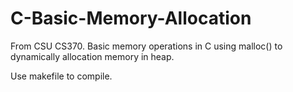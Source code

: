# C-Basic-Memory-Allocation

From CSU CS370.  Basic memory operations in C using malloc() to dynamically allocation memory in heap. 

Use makefile to compile.  
